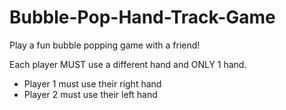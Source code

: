 # Bubble-Pop-Hand-Track-Game
Play a fun bubble popping game with a friend!

Each player MUST use a different hand and ONLY 1 hand.
- Player 1 must use their right hand
- Player 2 must use their left hand
